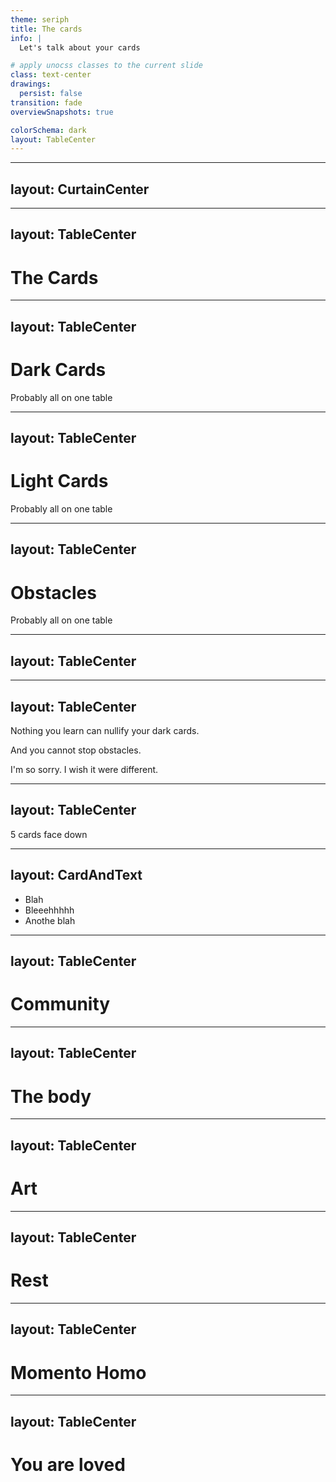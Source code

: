 ```yaml
---
theme: seriph
title: The cards
info: |
  Let's talk about your cards

# apply unocss classes to the current slide
class: text-center
drawings:
  persist: false
transition: fade
overviewSnapshots: true

colorSchema: dark
layout: TableCenter
---
```


<Cards />

<!-- I want to tell you a story -->

---
layout: CurtainCenter
---

<Card :animated="true" />

<!-- This is the story of you (flip card) and of me and of what it means to be alive and doing your best -->


---
layout: TableCenter
---

# The Cards

---
layout: TableCenter
---

# Dark Cards

Probably all on one table

---
layout: TableCenter
---

# Light Cards

Probably all on one table


---
layout: TableCenter
---

# Obstacles

Probably all on one table



---
layout: TableCenter
---

<TheComputer />

---
layout: TableCenter
---

<p>Nothing you learn can <span class="cancel-wish">nullify</span> your dark cards.</p>

<p>And you <span class="cancel-wish">cannot stop</span> obstacles.</p>

<v-click>
<p class="im-sorry">I'm so sorry. I wish it were different.</p>
</v-click>

---
layout: TableCenter
---

5 cards face down

<!---
With that said, I want to tell you about some of the light cards that I've learned, that help me.
-->


---
layout: CardAndText
---

<template v-slot:card>
  <Nature />
</template>

- Blah
- Bleeehhhhh
- Anothe blah

---
layout: TableCenter
---

# Community

---
layout: TableCenter
---

# The body

---
layout: TableCenter
---

# Art

---
layout: TableCenter
---

# Rest

---
layout: TableCenter
---

# Momento Homo

---
layout: TableCenter
---

<h1 class="loved">You are loved</h1>

<Nametag />



